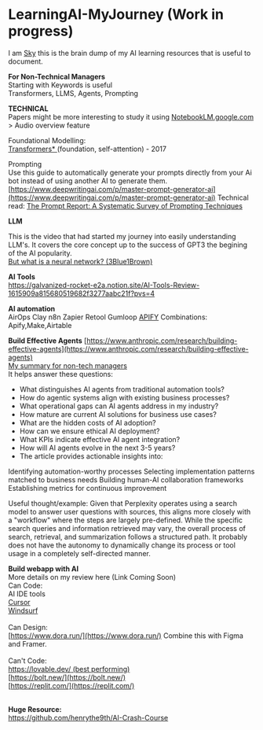 # LearningAI-MyJourney (Work in progress)
I am <a href="https://www.linkedin.com/in/skychew/">Sky</a> this is the brain dump of my AI learning resources that is useful to document. 

**For Non-Technical Managers**</br>
Starting with Keywords is useful</br>
Transformers,
LLMS,
Agents,
Prompting

**TECHNICAL**</br>
Papers might be more interesting to study it using <a href="https://notebooklm.google"> NotebookLM.google.com</a> > Audio overview feature

Foundational Modelling:</br>
<a href="https://arxiv.org/pdf/1706.03762"> Transformers* </a> (foundation, self-attention) - 2017

Prompting<br>
Use this guide to automatically generate your prompts directly from your Ai bot instead of using another AI to generate them.
[https://www.deepwritingai.com/p/master-prompt-generator-ai](https://www.deepwritingai.com/p/master-prompt-generator-ai)
Technical read:
<a href="https://arxiv.org/pdf/2406.06608">The Prompt Report: A Systematic Survey of Prompting Techniques</a>

**LLM**

This is the video that had started my journey into easily understanding LLM's. It covers the core concept up to the success of GPT3 the begining of the AI popularity.</br>
<a href="https://www.youtube.com/watch?v=aircAruvnKk&list=PLZHQObOWTQDNU6R1_67000Dx_ZCJB-3pi"> But what is a neural network? (3Blue1Brown)</a>

**AI Tools**</br>
https://galvanized-rocket-e2a.notion.site/AI-Tools-Review-1615909a815680519682f3277aabc21f?pvs=4

**AI automation**</br>
AirOps
Clay
n8n
Zapier
Retool
Gumloop
[APIFY](https://apify.com/)
Combinations:
Apify,Make,Airtable

**Build Effective Agents**
[https://www.anthropic.com/research/building-effective-agents](https://www.anthropic.com/research/building-effective-agents)</br>
[My summary for non-tech managers ](https://skychew.com/anthropic-building-effective-agents-summary-for-non-tech-managers/)</br>
It helps answer these questions:</br>
- What distinguishes AI agents from traditional automation tools?
- How do agentic systems align with existing business processes?
- What operational gaps can AI agents address in my industry?
- How mature are current AI solutions for business use cases?
- What are the hidden costs of AI adoption?
- How can we ensure ethical AI deployment?
- What KPIs indicate effective AI agent integration?
- How will AI agents evolve in the next 3-5 years?
- The article provides actionable insights into:

Identifying automation-worthy processes
Selecting implementation patterns matched to business needs
Building human-AI collaboration frameworks
Establishing metrics for continuous improvement

Useful thought/example: Given that Perplexity operates using a search model to answer user questions with sources, this aligns more closely with a "workflow" where the steps are largely pre-defined. While the specific search queries and information retrieved may vary, the overall process of search, retrieval, and summarization follows a structured path. It probably does not have the autonomy to dynamically change its process or tool usage in a completely self-directed manner.

**Build webapp with AI**</br>
More details on my review here (Link Coming Soon)</br>
Can Code:</br>
AI IDE tools</br>
[Cursor](https://www.cursor.com/)</br>
[Windsurf](https://codeium.com/windsurf)</br>
</br>
Can Design:</br>
[https://www.dora.run/](https://www.dora.run/) Combine this with Figma and Framer.</br>
</br>
Can't Code: </br>
[https://lovable.dev/ (best performing)](https://lovable.dev/)</br>
[https://bolt.new/](https://bolt.new/)</br>
[https://replit.com/](https://replit.com/)</br>
</br>


**Huge Resource:**</br>
https://github.com/henrythe9th/AI-Crash-Course

